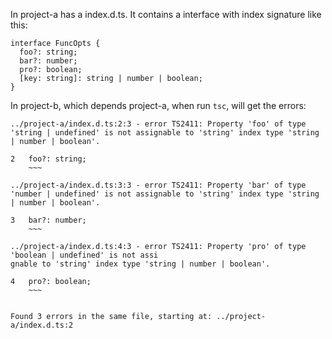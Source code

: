 In project-a has a index.d.ts. It contains a interface with index signature like this:

```typescirpt
interface FuncOpts {
  foo?: string;
  bar?: number;
  pro?: boolean;
  [key: string]: string | number | boolean;
}
```

In project-b, which depends project-a, when run `tsc`, will get the errors:

```
../project-a/index.d.ts:2:3 - error TS2411: Property 'foo' of type 'string | undefined' is not assignable to 'string' index type 'string | number | boolean'.

2   foo?: string;
    ~~~

../project-a/index.d.ts:3:3 - error TS2411: Property 'bar' of type 'number | undefined' is not assignable to 'string' index type 'string | number | boolean'.

3   bar?: number;
    ~~~

../project-a/index.d.ts:4:3 - error TS2411: Property 'pro' of type 'boolean | undefined' is not assi
gnable to 'string' index type 'string | number | boolean'.

4   pro?: boolean;
    ~~~


Found 3 errors in the same file, starting at: ../project-a/index.d.ts:2
```
